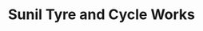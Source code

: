 ---
title: "Sunil Tyre and Cycle Works"
url: /ernakulam/sunil-tyre-and-cycle-works/
shop: motorcycle
---